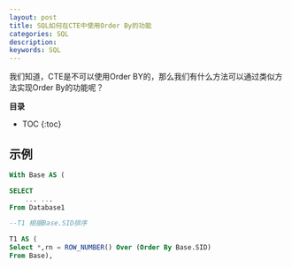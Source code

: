 ```yaml
---
layout: post
title: SQL如何在CTE中使用Order By的功能
categories: SQL
description: 
keywords: SQL
---
```


我们知道，CTE是不可以使用Order BY的，那么我们有什么方法可以通过类似方法实现Order By的功能呢？


**目录**

* TOC
{:toc}



## 示例
```sql
With Base AS (

SELECT 
	... ...
From Database1

--T1 根据Base.SID排序

T1 AS (
Select *,rn = ROW_NUMBER() Over (Order By Base.SID) 
From Base),
```